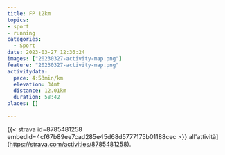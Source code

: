 ```yaml
---
title: FP 12km
topics:
- sport
- running
categories:
  - Sport
date: 2023-03-27 12:36:24
images: ["20230327-activity-map.png"]
feature: "20230327-activity-map.png"
activitydata:
  pace: 4:53min/km
  elevation: 34mt
  distance: 12.01km
  duration: 58:42
places: []

---
```






[//]: # ({{< figure src="20230327-activity-map.png" title="map" >}})


{{< strava id=8785481258 embedId=4cf67b89ee7cad285e45d68d5777175b01188cec >}} all'attività](https://strava.com/activities/8785481258).
